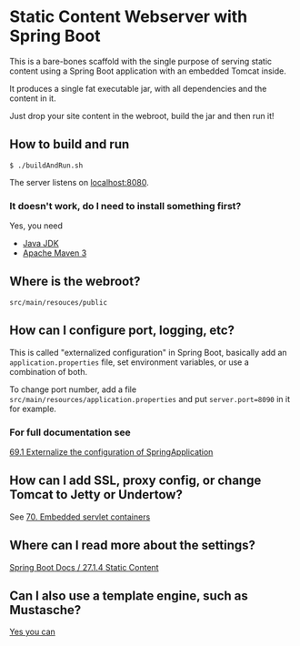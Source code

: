 # Static Content Webserver with Spring Boot
This is a bare-bones scaffold with the single purpose of serving
static content using a Spring Boot application with an embedded Tomcat inside.

It produces a single fat executable jar, with all dependencies and the content in it.

Just drop your site content in the webroot, build the jar and then run it!

## How to build and run
```$ ./buildAndRun.sh```

The server listens on [localhost:8080](http://localhost:8080).


### It doesn't work, do I need to install something first?
Yes, you need

- [Java JDK](http://www.oracle.com/technetwork/java/javase/downloads/jdk8-downloads-2133151.html)
- [Apache Maven 3](https://maven.apache.org/)


## Where is the webroot?

    src/main/resouces/public
  

## How can I configure port, logging, etc?

This is called "externalized configuration" in Spring Boot, basically
add an ```application.properties``` file, set environment variables,
or use a combination of both.

To change port number, add a file ```src/main/resources/application.properties``` and put ```server.port=8090``` in it for example.


### For full documentation see
[69.1 Externalize the configuration of SpringApplication](https://docs.spring.io/spring-boot/docs/current/reference/html/howto-properties-and-configuration.html#howto-externalize-configuration)


## How can I add SSL, proxy config, or change Tomcat to Jetty or Undertow?

See [70. Embedded servlet containers](https://docs.spring.io/spring-boot/docs/current/reference/html/howto-embedded-servlet-containers.html)

## Where can I read more about the settings?
[Spring Boot Docs / 27.1.4 Static Content](http://docs.spring.io/spring-boot/docs/current/reference/html/boot-features-developing-web-applications.html#boot-features-spring-mvc-static-content)

## Can I also use a template engine, such as Mustasche?
[Yes you can](http://docs.spring.io/spring-boot/docs/current/reference/html/boot-features-developing-web-applications.html#boot-features-spring-mvc-template-engines)

